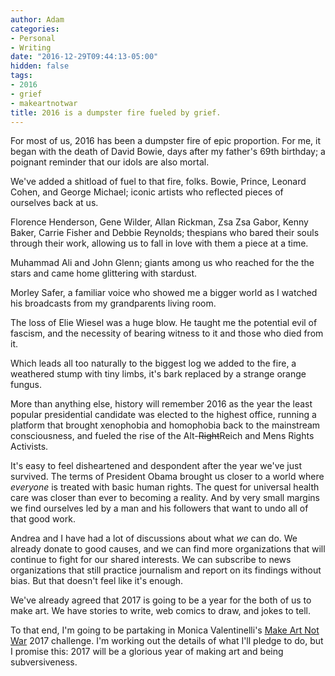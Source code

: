 ```yaml
---
author: Adam
categories:
- Personal
- Writing
date: "2016-12-29T09:44:13-05:00"
hidden: false
tags:
- 2016
- grief
- makeartnotwar
title: 2016 is a dumpster fire fueled by grief.
---
```


For most of us, 2016 has been a dumpster fire of epic proportion. For me, it began with the death of David Bowie, days after my father's 69th birthday; a poignant reminder that our idols are also mortal.

We've added a shitload of fuel to that fire, folks. Bowie, Prince, Leonard Cohen, and George Michael; iconic artists who reflected pieces of ourselves back at us.

Florence Henderson, Gene Wilder, Allan Rickman, Zsa Zsa Gabor, Kenny Baker, Carrie Fisher and Debbie Reynolds; thespians who bared their souls through their work, allowing us to fall in love with them a piece at a time.

Muhammad Ali and John Glenn; giants among us who reached for the the stars and came home glittering with stardust.

Morley Safer, a familiar voice who showed me a bigger world as I watched his broadcasts from my grandparents living room.

The loss of Elie Wiesel was a huge blow. He taught me the potential evil of fascism, and the necessity of bearing witness to it and those who died from it.

Which leads all too naturally to the biggest log we added to the fire, a weathered stump with tiny limbs, it's bark replaced by a strange orange fungus.

More than anything else, history will remember 2016 as the year the least popular presidential candidate was elected to the highest office, running a platform that brought xenophobia and homophobia back to the mainstream consciousness, and fueled the rise of the Alt-~~Right~~Reich and Mens Rights Activists.

It's easy to feel disheartened and despondent after the year we've just survived. The terms of President Obama brought us closer to a world where *everyone* is treated with basic human rights. The quest for universal health care was closer than ever to becoming a reality. And by very small margins we find ourselves led by a man and his followers that want to undo all of that good work.

Andrea and I have had a lot of discussions about what *we* can do. We already donate to good causes, and we can find more organizations that will continue to fight for our shared interests. We can subscribe to news organizations that still practice journalism and report on its findings without bias. But that doesn't feel like it's enough.

We've already agreed that 2017 is going to be a year for the both of us to make art. We have stories to write, web comics to draw, and jokes to tell.

To that end, I'm going to be partaking in Monica Valentinelli's [Make Art Not War] 2017 challenge. I'm working out the details of what I'll pledge to do, but I promise this: 2017 will be a glorious year of making art and being subversiveness.


[Make Art Not War]: http://www.booksofm.com/2016/12/make-art-not-war-2017-challenge-rules.html
